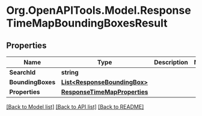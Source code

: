
# Org.OpenAPITools.Model.ResponseTimeMapBoundingBoxesResult

## Properties

Name | Type | Description | Notes
------------ | ------------- | ------------- | -------------
**SearchId** | **string** |  | 
**BoundingBoxes** | [**List&lt;ResponseBoundingBox&gt;**](ResponseBoundingBox.md) |  | 
**Properties** | [**ResponseTimeMapProperties**](ResponseTimeMapProperties.md) |  | 

[[Back to Model list]](../README.md#documentation-for-models)
[[Back to API list]](../README.md#documentation-for-api-endpoints)
[[Back to README]](../README.md)

